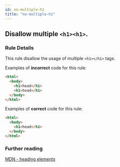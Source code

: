```yaml
---
id: no-multiple-h1
title: "no-multiple-h1"
---
```


## Disallow multiple `<h1><h1>`.

### Rule Details

This rule disallow the usage of multiple `<h1></h1>` tags.

Examples of **incorrect** code for this rule:

```html
<html>
  <body>
    <h1>head</h1>
    <h1>head</h1>
  </body>
</html>
```

Examples of **correct** code for this rule:

```html
<html>
  <body>
    <h1>head</h1>
  </body>
</html>
```

### Further reading

[MDN - heading elements](https://developer.mozilla.org/en-US/docs/Web/HTML/Element/Heading_Elements)
